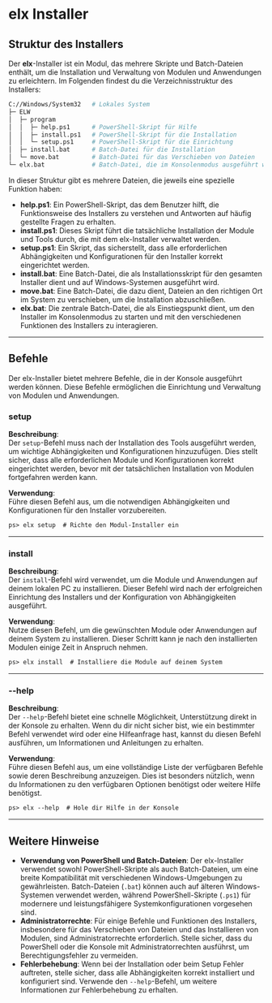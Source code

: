# elx Installer

## Struktur des Installers

Der **elx**-Installer ist ein Modul, das mehrere Skripte und Batch-Dateien enthält, um die Installation und Verwaltung von Modulen und Anwendungen zu erleichtern. Im Folgenden findest du die Verzeichnisstruktur des Installers:

```sh
C://Windows/System32   # Lokales System
├─ ELW 
│  ├─ program
│  │  ├─ help.ps1      # PowerShell-Skript für Hilfe
│  │  ├─ install.ps1   # PowerShell-Skript für die Installation
│  │  └─ setup.ps1     # PowerShell-Skript für die Einrichtung
│  ├─ install.bat      # Batch-Datei für die Installation
│  └─ move.bat         # Batch-Datei für das Verschieben von Dateien
└─ elx.bat             # Batch-Datei, die im Konsolenmodus ausgeführt wird
```

In dieser Struktur gibt es mehrere Dateien, die jeweils eine spezielle Funktion haben:

- **help.ps1**: Ein PowerShell-Skript, das dem Benutzer hilft, die Funktionsweise des Installers zu verstehen und Antworten auf häufig gestellte Fragen zu erhalten.
- **install.ps1**: Dieses Skript führt die tatsächliche Installation der Module und Tools durch, die mit dem elx-Installer verwaltet werden.
- **setup.ps1**: Ein Skript, das sicherstellt, dass alle erforderlichen Abhängigkeiten und Konfigurationen für den Installer korrekt eingerichtet werden.
- **install.bat**: Eine Batch-Datei, die als Installationsskript für den gesamten Installer dient und auf Windows-Systemen ausgeführt wird.
- **move.bat**: Eine Batch-Datei, die dazu dient, Dateien an den richtigen Ort im System zu verschieben, um die Installation abzuschließen.
- **elx.bat**: Die zentrale Batch-Datei, die als Einstiegspunkt dient, um den Installer im Konsolenmodus zu starten und mit den verschiedenen Funktionen des Installers zu interagieren.

---

## Befehle

Der elx-Installer bietet mehrere Befehle, die in der Konsole ausgeführt werden können. Diese Befehle ermöglichen die Einrichtung und Verwaltung von Modulen und Anwendungen.

### **setup**

**Beschreibung**:  
Der `setup`-Befehl muss nach der Installation des Tools ausgeführt werden, um wichtige Abhängigkeiten und Konfigurationen hinzuzufügen. Dies stellt sicher, dass alle erforderlichen Module und Konfigurationen korrekt eingerichtet werden, bevor mit der tatsächlichen Installation von Modulen fortgefahren werden kann.

**Verwendung**:  
Führe diesen Befehl aus, um die notwendigen Abhängigkeiten und Konfigurationen für den Installer vorzubereiten.

```ps
ps> elx setup  # Richte den Modul-Installer ein
```

---

### **install**

**Beschreibung**:  
Der `install`-Befehl wird verwendet, um die Module und Anwendungen auf deinem lokalen PC zu installieren. Dieser Befehl wird nach der erfolgreichen Einrichtung des Installers und der Konfiguration von Abhängigkeiten ausgeführt.

**Verwendung**:  
Nutze diesen Befehl, um die gewünschten Module oder Anwendungen auf deinem System zu installieren. Dieser Schritt kann je nach den installierten Modulen einige Zeit in Anspruch nehmen.

```ps
ps> elx install  # Installiere die Module auf deinem System
```

---

### **--help**

**Beschreibung**:  
Der `--help`-Befehl bietet eine schnelle Möglichkeit, Unterstützung direkt in der Konsole zu erhalten. Wenn du dir nicht sicher bist, wie ein bestimmter Befehl verwendet wird oder eine Hilfeanfrage hast, kannst du diesen Befehl ausführen, um Informationen und Anleitungen zu erhalten.

**Verwendung**:  
Führe diesen Befehl aus, um eine vollständige Liste der verfügbaren Befehle sowie deren Beschreibung anzuzeigen. Dies ist besonders nützlich, wenn du Informationen zu den verfügbaren Optionen benötigst oder weitere Hilfe benötigst.

```ps
ps> elx --help  # Hole dir Hilfe in der Konsole
```

---

## Weitere Hinweise

- **Verwendung von PowerShell und Batch-Dateien**: Der elx-Installer verwendet sowohl PowerShell-Skripte als auch Batch-Dateien, um eine breite Kompatibilität mit verschiedenen Windows-Umgebungen zu gewährleisten. Batch-Dateien (`.bat`) können auch auf älteren Windows-Systemen verwendet werden, während PowerShell-Skripte (`.ps1`) für modernere und leistungsfähigere Systemkonfigurationen vorgesehen sind.
- **Administratorrechte**: Für einige Befehle und Funktionen des Installers, insbesondere für das Verschieben von Dateien und das Installieren von Modulen, sind Administratorrechte erforderlich. Stelle sicher, dass du PowerShell oder die Konsole mit Administratorrechten ausführst, um Berechtigungsfehler zu vermeiden.
- **Fehlerbehebung**: Wenn bei der Installation oder beim Setup Fehler auftreten, stelle sicher, dass alle Abhängigkeiten korrekt installiert und konfiguriert sind. Verwende den `--help`-Befehl, um weitere Informationen zur Fehlerbehebung zu erhalten.



